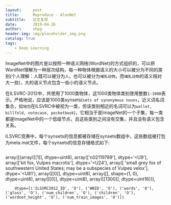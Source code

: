 ```yaml
---
layout:     post
title:      Reproduce - AlexNet
subtitle:   论文复现
date:       2019-04-26
author:     vhpg
header-img: img/placeholder_img.png
catalog: true
tags:
    - Deep Learning
---
```

ImageNet中的图片是以按照一种语义网络(WordNet)的方式组织的，可以把WordNet理解为一种层次结构，每一种物体根据语义的大小可以被分为不同的类别(个人理解：人既可以被分为`人`，也可以被分为`哺乳动物`，而`哺乳动物`的语义相对大一些)，大的语义节点包含一些小的语义节点。

在ILSVRC-2012中，共使用了1000类物体，这1000类物体类别使用整数`1-1000`表示。严格地说，应该是1000类synsets(`sets of synonymous nouns`，近义词名词集合，如`钱包`在ILSVRC中被视为一类，但该类别相近的名词可以为`wallet, billfold, notecase, pocketbook`)，它相当于是ImageNet的一个子集，每一类都是ImageNet中的一个低级节点，且这些类别之间没有交集，并且没有语义包含关系。

ILSVRC竞赛中，每个synsets的信息都被存储在synsets数组中，这些数组被打包为meta.mat文件，每个synsets的信息存储格式如下:
```

```


array([(array([[1]], dtype=uint8),
        array(['n02119789'], dtype='<U9'),
        array(['kit fox, Vulpes macrotis'], dtype='<U24'),
        array([ 'small grey fox of southwestern United States; may be a subspecies of Vulpes velox'], dtype='<U81'), 
        array([[0]], dtype=uint8),
        array([], shape=(1, 0), dtype=uint8),
        array([[0]], dtype=uint8),
        array([[1300]], dtype=uint16))],

        dtype=[('ILSVRC2012_ID', 'O'), ('WNID', 'O'), ('words', 'O'), ('gloss', 'O'), ('num_children', 'O'), ('children', 'O'),      ('wordnet_height', 'O'), ('num_train_images', 'O')])
